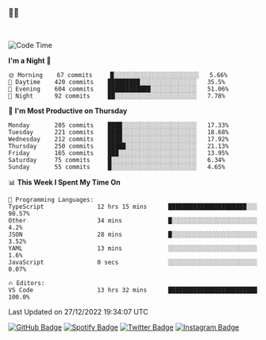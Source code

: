 ### 🤙🍺

<!-- <a href="https://github-readme-stats.vercel.app/api?username=hzak2xx&count_private=true&show_icons=true&theme=dracula">
  <img align="center" src="https://github-readme-stats.vercel.app/api?username=hzak2xx&count_private=true&show_icons=true&theme=dracula" />
</a>
</br> -->
</br>

<!--START_SECTION:waka-->
![Code Time](http://img.shields.io/badge/Code%20Time-2%2C089%20hrs%2045%20mins-blue)

**I'm a Night 🦉** 

```text
🌞 Morning    67 commits     █░░░░░░░░░░░░░░░░░░░░░░░░   5.66% 
🌆 Daytime    420 commits    █████████░░░░░░░░░░░░░░░░   35.5% 
🌃 Evening    604 commits    ████████████░░░░░░░░░░░░░   51.06% 
🌙 Night      92 commits     ██░░░░░░░░░░░░░░░░░░░░░░░   7.78%

```
📅 **I'm Most Productive on Thursday** 

```text
Monday       205 commits    ████░░░░░░░░░░░░░░░░░░░░░   17.33% 
Tuesday      221 commits    ████░░░░░░░░░░░░░░░░░░░░░   18.68% 
Wednesday    212 commits    ████░░░░░░░░░░░░░░░░░░░░░   17.92% 
Thursday     250 commits    █████░░░░░░░░░░░░░░░░░░░░   21.13% 
Friday       165 commits    ███░░░░░░░░░░░░░░░░░░░░░░   13.95% 
Saturday     75 commits     █░░░░░░░░░░░░░░░░░░░░░░░░   6.34% 
Sunday       55 commits     █░░░░░░░░░░░░░░░░░░░░░░░░   4.65%

```


📊 **This Week I Spent My Time On** 

```text
💬 Programming Languages: 
TypeScript               12 hrs 15 mins      ██████████████████████░░░   90.57% 
Other                    34 mins             █░░░░░░░░░░░░░░░░░░░░░░░░   4.2% 
JSON                     28 mins             █░░░░░░░░░░░░░░░░░░░░░░░░   3.52% 
YAML                     13 mins             ░░░░░░░░░░░░░░░░░░░░░░░░░   1.6% 
JavaScript               0 secs              ░░░░░░░░░░░░░░░░░░░░░░░░░   0.07%

🔥 Editors: 
VS Code                  13 hrs 32 mins      █████████████████████████   100.0%

```


 Last Updated on 27/12/2022 19:34:07 UTC
<!--END_SECTION:waka-->

[![GitHub Badge](https://img.shields.io/badge/GitHub-100000?style=for-the-badge&logo=github&logoColor=white)](https://github.com/hzak2xx)
[![Spotify Badge](https://img.shields.io/badge/Spotify-1ED760?&style=for-the-badge&logo=spotify&logoColor=white)](https://open.spotify.com/user/uf90s6sbbh75a1mt44clkhkvf)
[![Twitter Badge](https://img.shields.io/badge/Twitter-1DA1F2?style=for-the-badge&logo=twitter&logoColor=white)](https://twitter.com/hzak2xx)
[![Instagram Badge](https://img.shields.io/badge/Instagram-E4405F?style=for-the-badge&logo=instagram&logoColor=white)](https://www.instagram.com/hzak2xx/)
